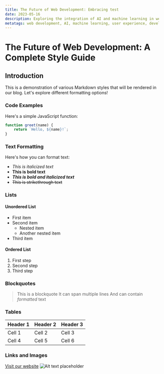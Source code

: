 ```yaml
---
title: The Future of Web Development: Embracing test
date: 2023-05-16
description: Exploring the integration of AI and machine learning in web development and its potential to revolutionize user experiences and development processes.
metatags: web development, AI, machine learning, user experience, development processes
---
```


# The Future of Web Development: A Complete Style Guide

## Introduction
This is a demonstration of various Markdown styles that will be rendered in our blog. Let's explore different formatting options!

### Code Examples
Here's a simple JavaScript function:

```javascript
function greet(name) {
    return `Hello, ${name}!`;
}
```

### Text Formatting
Here's how you can format text:
- *This is italicized text*
- **This is bold text**
- ***This is bold and italicized text***
- ~~This is strikethrough text~~

### Lists
#### Unordered List
- First item
- Second item
    - Nested item
    - Another nested item
- Third item

#### Ordered List
1. First step
2. Second step
3. Third step

### Blockquotes
> This is a blockquote
> It can span multiple lines
> And can contain *formatted* text

### Tables
| Header 1 | Header 2 | Header 3 |
|----------|----------|----------|
| Cell 1   | Cell 2   | Cell 3   |
| Cell 4   | Cell 5   | Cell 6   |

### Links and Images
[Visit our website](#)
![Alt text placeholder](image.jpg)